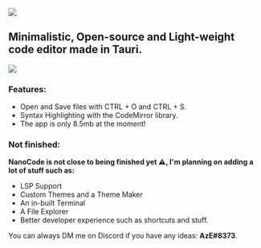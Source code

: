 ![]([https://i.ibb.co/7VB0T2J/image.png](https://i.ibb.co/7R5znTg/download-21.png))
## Minimalistic, Open-source and Light-weight code editor made in Tauri.

![](https://i.ibb.co/YL1DWSs/image.png)


### Features:

- Open and Save files with CTRL + O and CTRL + S.
- Syntax Highlighting with the CodeMirror library.
- The app is only 8.5mb at the moment!


### Not finished:

**NanoCode is not close to being finished yet ⚠️, I'm planning on adding a lot of stuff such as:**

- LSP Support
- Custom Themes and a Theme Maker
- An in-built Terminal
- A File Explorer
- Better developer experience such as shortcuts and stuff.

You can always DM me on Discord if you have any ideas: **AzE#8373**.


